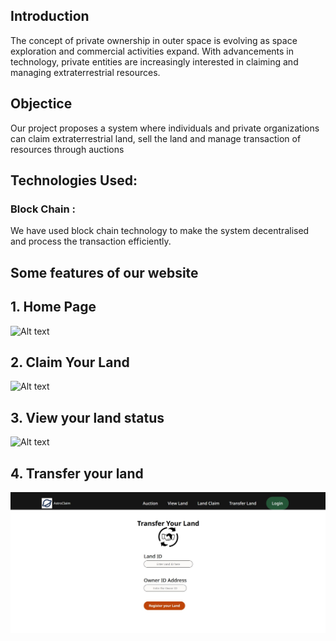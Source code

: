 ## Introduction

The concept of private ownership in outer space is evolving as space exploration and commercial activities expand. With advancements in technology, private entities are increasingly interested in claiming and managing extraterrestrial resources.

## Objectice

Our project proposes a system where individuals and private organizations can claim extraterrestrial land, sell the land and manage transaction of resources through auctions

## Technologies Used:

### Block Chain : 

  We have used block chain technology to make the system decentralised and process the transaction efficiently.

## Some features of our website

## 1. Home Page

<img title="a title" alt="Alt text" src="home.jpeg">

## 2. Claim Your Land

<img title="a title" alt="Alt text" src="claim_land.jpeg">

## 3. View your land status

<img title="a title" alt="Alt text" src="view_land.jpeg">

## 4. Transfer your land 

<img title="a title" alt="Alt text" src="transfer_land.jpg">


